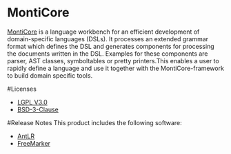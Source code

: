 # MontiCore
[MontiCore](http://www.monticore.de) is a language workbench for an efficient development of domain-specific languages (DSLs). It processes an extended grammar format which defines the DSL and generates components for processing the documents written in the DSL. Examples for these components are parser, AST classes, symboltables or pretty printers.This enables a user to rapidly define a language and use it together with the MontiCore-framework to build domain specific tools.

#Licenses
* [LGPL V3.0](https://github.com/MontiCore/monticore/tree/master/00.org/Licenses/LICENSE-LGPL.md)
* [BSD-3-Clause](https://github.com/MontiCore/monticore/tree/master/00.org/Licenses/LICENSE-BSD3CLAUSE.md)

#Release Notes
This product includes the following software:
* [AntLR](http://www.antlr.org/)
* [FreeMarker](http://freemarker.org/)
